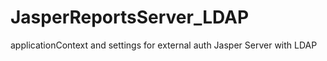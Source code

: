 # JasperReportsServer_LDAP
applicationContext and settings for external auth Jasper Server with LDAP
